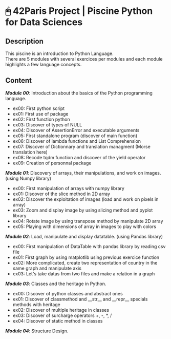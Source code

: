 # 🖱 42Paris Project | Piscine Python for Data Sciences

## Description

This piscine is an introduction to Python Language.  
There are 5 modules with several exercices per modules and each module highlights a few language concepts.  

## Content

***Module 00***: Introduction about the basics of the Python programming language.  
  - ex00: First python script  
  - ex01: First use of package  
  - ex02: First function python  
  - ex03: Discover of types of NULL  
  - ex04: Discover of AssertionError and executable arguments  
  - ex05: First standalone program (discover of main function)  
  - ex06: Discover of lambda functions and List Comprehension  
  - ex07: Discover of Dictionnary and translation managment (Morse translation here)  
  - ex08: Recode tqdm function and discover of the yield operator  
  - ex09: Creation of personnal package  

***Module 01***: Discovery of arrays, their manipulations, and work on images. (using Numpy library)  
  - ex00: First manipulation of arrays with numpy library  
  - ex01: Discover of the slice method in 2D array  
  - ex02: Discover the exploitation of images (load and work on pixels in array)  
  - ex03: Zoom and display image by using slicing method and pyplot library  
  - ex04: Rotate image by using transpose method by manipulate 2D array  
  - ex05: Playing with dimensions of array in images to play with colors  

***Module 02***: Load, manipulate and display datatable. (using Pandas library)  
  - ex00: First manipulation of DataTable with pandas library by reading csv file  
  - ex01: First graph by using matplotlib using previous exercice function  
  - ex02: More complicated, create two representation of country in the same graph and manipulate axis  
  - ex03: Let's take datas from two files and make a relation in a graph  

***Module 03***: Classes and the heritage in Python.  
  - ex00: Discover of python classes and abstract ones  
  - ex01: Discover of classmethod and \_\_str\_\_ and \_\_repr\_\_ specials methods with heritage  
  - ex02: Discover of multiple heritage in classes  
  - ex03: Discover of surcharge operators +, -, *, /  
  - ex04: Discover of static method in classes  

***Module 04***: Structure Design.
